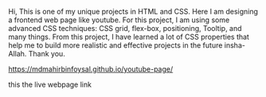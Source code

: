 Hi, This is one of my unique projects in HTML and CSS. Here I am designing a frontend web page like youtube. For this project, I am using some advanced CSS techniques: CSS grid, flex-box, positioning, Tooltip, and many things. From this project, I have learned a lot of CSS properties that help me to build more realistic and effective projects in the future insha-Allah. Thank you.


https://mdmahirbinfoysal.github.io/youtube-page/

this the live webpage link
